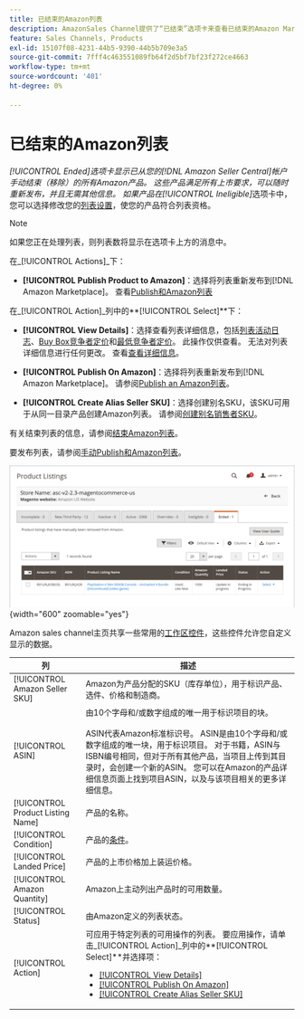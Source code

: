 ```yaml
---
title: 已结束的Amazon列表
description: AmazonSales Channel提供了“已结束”选项卡来查看已结束的Amazon Marketplace列表，可在您选择时重新发布这些列表。
feature: Sales Channels, Products
exl-id: 15107f08-4231-44b5-9390-44b5b709e3a5
source-git-commit: 7fff4c463551089fb64f2d5bf7bf23f272ce4663
workflow-type: tm+mt
source-wordcount: '401'
ht-degree: 0%

---
```


# 已结束的Amazon列表

_[!UICONTROL Ended]_选项卡显示已从您的[!DNL Amazon Seller Central]帐户手动结束（移除）的所有Amazon产品。 这些产品满足所有上市要求，可以随时重新发布，并且无需其他信息。 如果产品在_[!UICONTROL Ineligible]_&#x200B;选项卡中，您可以选择修改您的[列表设置](./listing-settings.md)，使您的产品符合列表资格。

>[!NOTE]
>
>如果您正在处理列表，则列表数将显示在选项卡上方的消息中。

在&#x200B;_[!UICONTROL Actions]_下：

- **[!UICONTROL Publish Product to Amazon]**：选择将列表重新发布到[!DNL Amazon Marketplace]。 查看[Publish和Amazon列表](./publish-listings-manually.md)

在&#x200B;_[!UICONTROL Action]_列中的&#x200B;**[!UICONTROL Select]**下：

- **[!UICONTROL View Details]**：选择查看列表详细信息，包括[列表活动日志](./product-listing-details.md#listing-activity-log)、[Buy Box竞争者定价](./product-listing-details.md#buy-box-competitor-pricing)和[最低竞争者定价](./product-listing-details.md#lowest-competitor-pricing)。 此操作仅供查看。 无法对列表详细信息进行任何更改。 查看[查看详细信息](./product-listing-details.md)。

- **[!UICONTROL Publish On Amazon]**：选择将列表重新发布到[!DNL Amazon Marketplace]。 请参阅[Publish an Amazon列表](./publish-listings-manually.md)。

- **[!UICONTROL Create Alias Seller SKU]**：选择创建别名SKU，该SKU可用于从同一目录产品创建Amazon列表。 请参阅[创建别名销售者SKU](./create-alias-seller-sku.md)。

有关结束列表的信息，请参阅[结束Amazon列表](./end-listings-manually.md)。

要发布列表，请参阅[手动Publish和Amazon列表](./publish-listings-manually.md)。

![已结束的Amazon列表](assets/amazon-ended-listings.png){width="600" zoomable="yes"}

Amazon sales channel主页共享一些常用的[工作区控件](./workspace-controls.md)，这些控件允许您自定义显示的数据。

| 列 | 描述 |
|-----------------------------------|------------------------------------------------------------------------------------------------------------------------------------------------------------------------------------------------------------------------------------------------------------------------------------------------------------------------------------------------------------------------------------------------------------------------------------------------------------------------------------|
| [!UICONTROL Amazon Seller SKU] | Amazon为产品分配的SKU（库存单位），用于标识产品、选件、价格和制造商。 |
| [!UICONTROL ASIN] | 由10个字母和/或数字组成的唯一用于标识项目的块。<br><br>ASIN代表Amazon标准标识号。 ASIN是由10个字母和/或数字组成的唯一块，用于标识项目。 对于书籍，ASIN与ISBN编号相同，但对于所有其他产品，当项目上传到其目录时，会创建一个新的ASIN。 您可以在Amazon的产品详细信息页面上找到项目ASIN，以及与该项目相关的更多详细信息。 |
| [!UICONTROL Product Listing Name] | 产品的名称。 |
| [!UICONTROL Condition] | 产品的[条件](./product-listing-condition.md)。 |
| [!UICONTROL Landed Price] | 产品的上市价格加上装运价格。 |
| [!UICONTROL Amazon Quantity] | Amazon上主动列出产品时的可用数量。 |
| [!UICONTROL Status] | 由Amazon定义的列表状态。 |
| [!UICONTROL Action] | 可应用于特定列表的可用操作的列表。 要应用操作，请单击&#x200B;_[!UICONTROL Action]_列中的&#x200B;**[!UICONTROL Select]**并选择项：<ul><li>[[!UICONTROL View Details]](./product-listing-details.md)</li><li>[[!UICONTROL Publish On Amazon]](./publish-listings-manually.md)</li><li>[[!UICONTROL Create Alias Seller SKU]](./create-alias-seller-sku.md#region-specific)</li></ul> |

